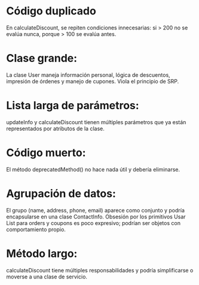 # Código duplicado	
En calculateDiscount, se repiten condiciones innecesarias: si > 200 no se evalúa nunca, porque > 100 se evalúa antes.

# Clase grande:
La clase User maneja información personal, lógica de descuentos, impresión de órdenes y manejo de cupones. Viola el principio de SRP.

# Lista larga de parámetros:
updateInfo y calculateDiscount tienen múltiples parámetros que ya están representados por atributos de la clase.

# Código muerto:
El método deprecatedMethod() no hace nada útil y debería eliminarse.

# Agrupación de datos:
El grupo (name, address, phone, email) aparece como conjunto y podría encapsularse en una clase ContactInfo.
Obsesión por los primitivos	Usar List<String> para orders y coupons es poco expresivo; podrían ser objetos con comportamiento propio.

# Método largo: 
calculateDiscount tiene múltiples responsabilidades y podría simplificarse o moverse a una clase de servicio.